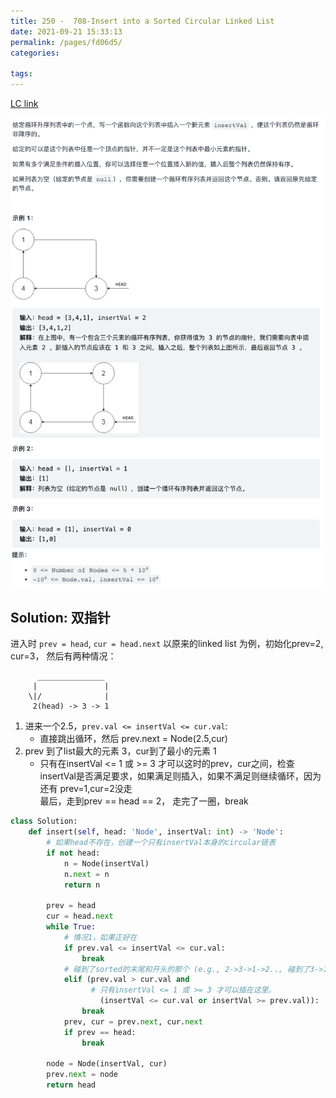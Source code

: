 ```yaml
---
title: 250 -  708-Insert into a Sorted Circular Linked List
date: 2021-09-21 15:33:13
permalink: /pages/fd06d5/
categories:
  
tags:
---
```

[LC link](https://leetcode.com/problems/insert-into-a-sorted-circular-linked-list/)

![](https://raw.githubusercontent.com/emmableu/image/master/708-0.png)
![](https://raw.githubusercontent.com/emmableu/image/master/708-1.png)

## Solution: 双指针
进入时 `prev = head`, `cur = head.next`
以原来的linked list 为例，初始化prev=2, cur=3， 然后有两种情况：
```
      _______________
     |               |
    \|/              |
     2(head) -> 3 -> 1
```
1. 进来一个2.5，`prev.val <= insertVal <= cur.val`:
    - 直接跳出循环，然后 prev.next = Node(2.5,cur)
2. prev 到了list最大的元素 3，cur到了最小的元素 1
    - 只有在insertVal <= 1 或 >= 3 才可以这时的prev，cur之间，检查insertVal是否满足要求，如果满足则插入，如果不满足则继续循环，因为还有 prev=1,cur=2没走  
最后，走到prev == head == 2， 走完了一圈，break

```python
class Solution:
    def insert(self, head: 'Node', insertVal: int) -> 'Node':
        # 如果head不存在，创建一个只有insertVal本身的circular链表
        if not head:
            n = Node(insertVal)
            n.next = n
            return n
        
        prev = head
        cur = head.next
        while True:
            # 情况1，如果正好在
            if prev.val <= insertVal <= cur.val:
                break
            # 碰到了sorted的末尾和开头的那个 (e.g., 2->3->1->2.., 碰到了3->1这里)
            elif (prev.val > cur.val and
                  # 只有insertVal <= 1 或 >= 3 才可以插在这里。
                    (insertVal <= cur.val or insertVal >= prev.val)):
                break
            prev, cur = prev.next, cur.next
            if prev == head:
                break 
                
        node = Node(insertVal, cur)
        prev.next = node
        return head     
```
